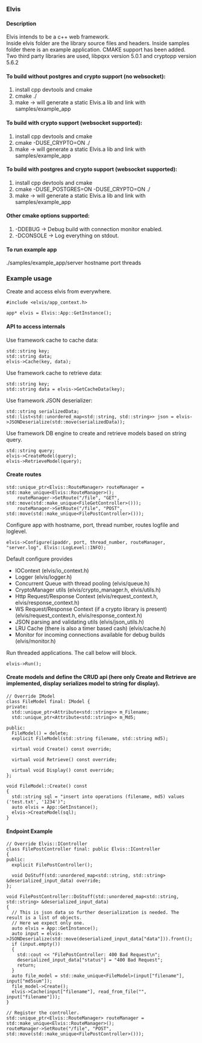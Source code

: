 ### Elvis
#### Description
Elvis intends to be a c++ web framework.  
Inside elvis folder are the library source files and headers.
Inside samples folder there is an example application.
CMAKE support has been added. Two third party libraries are used,
libpqxx version 5.0.1 and cryptopp version 5.6.2
#### To build without postgres and crypto support (no websocket):
1. install cpp devtools and cmake
2. cmake ./
3. make -> will generate a static Elvis.a lib and link with samples/example_app
#### To build with crypto support (websocket supported):
1. install cpp devtools and cmake
2. cmake -DUSE_CRYPTO=ON ./
3. make -> will generate a static Elvis.a lib and link with samples/example_app
#### To build with postgres and crypto support (websocket supported):  
1. install cpp devtools and cmake
2. cmake -DUSE_POSTGRES=ON -DUSE_CRYPTO=ON ./
3. make -> will generate a static Elvis.a lib and link with samples/example_app
#### Other cmake options supported:
1. -DDEBUG -> Debug build with connection monitor enabled.
2. -DCONSOLE -> Log everything on stdout.

#### To run example app
./samples/example_app/server hostname port threads  

### Example usage
Create and access elvis from everywhere.  
```
#include <elvis/app_context.h>

app* elvis = Elvis::App::GetInstance();
```

#### API to access internals
Use framework cache to cache data:
```
std::string key;
std::string data;
elvis->Cache(key, data);
```

Use framework cache to retrieve data:
```
std::string key;
std::string data = elvis->GetCacheData(key);
```

Use framework JSON deserializer:
```
std::string serializedData;
std::list<std::unordered_map<std::string, std::string>> json = elvis->JSONDeserialize(std::move(serializedData));
```
Use framework DB engine to create and retrieve models based on string query.
```
std::string query;
elvis->CreateModel(query);
elvis->RetrieveModel(query);
```
#### Create routes
```
std::unique_ptr<Elvis::RouteManager> routeManager = std::make_unique<Elvis::RouteManager>();
	routeManager->SetRoute("/file", "GET", std::move(std::make_unique<FileGetController>()));
	routeManager->SetRoute("/file", "POST", std::move(std::make_unique<FilePostController>()));
```

Configure app with hostname, port, thread number, routes logfile and loglevel.
```
elvis->Configure(ipaddr, port, thread_number, routeManager, "server.log", Elvis::LogLevel::INFO);
```
Default configure provides
* IOContext (elvis/io_context.h)
* Logger (elvis/logger.h)
* Concurrent Queue with thread pooling (elvis/queue.h)
* CryptoManager utils (elvis/crypto_manager.h, elvis/utils.h)
* Http Request/Response Context (elvis/request_context.h, elvis/response_context.h)
* WS Request/Response Context (if a crypto library is present) (elvis/request_context.h, elvis/response_context.h)
* JSON parsing and validating utils (elvis/json_utils.h)
* LRU Cache (there is also a timer based cash) (elvis/cache.h)
* Monitor for incoming connections available for debug builds (elvis/monitor.h)

Run threaded applications. The call below will block.
```
elvis->Run();
```

#### Create models and define the CRUD api (here only Create and Retrieve are implemented, display serializes model to string for display).
```
// Override IModel
class FileModel final: IModel {
private:
  std::unique_ptr<Attribute<std::string>> m_Filename;
  std::unique_ptr<Attribute<std::string>> m_Md5;

public:
  FileModel() = delete;
  explicit FileModel(std::string filename, std::string md5);

  virtual void Create() const override;

  virtual void Retrieve() const override;

  virtual void Display() const override;
};

void FileModel::Create() const
{
  std::string sql = "insert into operations (filename, md5) values ('test.txt', '1234')";
  auto elvis = App::GetInstance();
  elvis->CreateModel(sql);
}
```

#### Endpoint Example
```
// Override Elvis::IController
class FilePostController final: public Elvis::IController
{
public:
  explicit FilePostController();

  void DoStuff(std::unordered_map<std::string, std::string> &deserialized_input_data) override;
};

void FilePostController::DoStuff(std::unordered_map<std::string, std::string> &deserialized_input_data)
{
  // This is json data so further deserialization is needed. The result is a list of objects.
  // Here we expect only one.
  auto elvis = App::GetInstance();
  auto input = elvis->JSONDeserialize(std::move(deserialized_input_data["data"])).front();
  if (input.empty())
  {
    std::cout << "FilePostController: 400 Bad Request\n";
    deserialized_input_data["status"] = "400 Bad Request";
    return;
  }
  auto file_model = std::make_unique<FileModel>(input["filename"], input["md5sum"]);
  file_model->Create();
  elvis->Cache(input["filename"], read_from_file("", input["filename"]));
}

// Register the controller.
std::unique_ptr<Elvis::RouteManager> routeManager = std::make_unique<Elvis::RouteManager>();
routeManager->SetRoute("/file", "POST", std::move(std::make_unique<FilePostController>()));
```